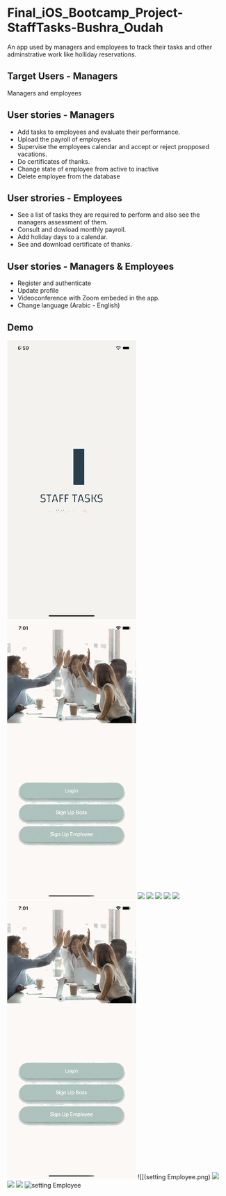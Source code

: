 # Final_iOS_Bootcamp_Project-StaffTasks-Bushra_Oudah
An app used by managers and employees to track their tasks and other adminstrative work like holliday reservations.


## Target Users - Managers
Managers and employees


## User stories - Managers
   - Add tasks to employees and evaluate their performance.
   - Upload the payroll of employees
   - Supervise the employees calendar and accept or reject propposed vacations.
   - Do certificates of thanks.
   - Change state of employee from active to inactive
   - Delete employee from the database


## User strories - Employees
   - See a list of tasks they are required to perform and also see the managers assessment of them.
   - Consult and dowload monthly payroll.
   - Add holiday days to a calendar.
   - See and download certificate of thanks. 


## User stories - Managers & Employees
   - Register and authenticate
   - Update profile
   - Videoconference with Zoom embeded in the app.
   - Change language (Arabic - English)

## Demo
![](StaffTaskBoss.gif)
![](StaffTaskEemployee.gif)
![](Logo.png)
![](login1.png)
![](registration.png)
![](profil.png)
![](TaskForEmployee.png)
![](StaffTaskEemployee.gif)
![](setting Employee.png)
![](nameEmployee.png)
![](DetailsEmployee.png)
![](settingBoss.png)
![setting Employee](https://user-images.githubusercontent.com/91871865/151323761-f1ef2590-eb3d-4321-b8ae-3045ff83c6d4.png)


